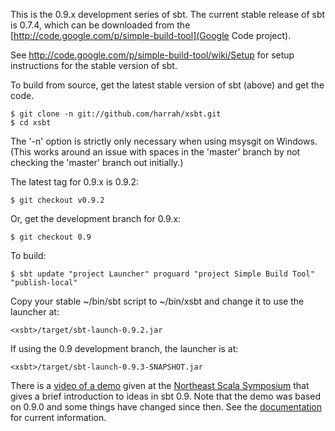 This is the 0.9.x development series of sbt.  The current stable release of sbt is 0.7.4, which can be downloaded from the [http://code.google.com/p/simple-build-tool](Google Code project).

See <http://code.google.com/p/simple-build-tool/wiki/Setup> for setup instructions for the stable version of sbt.

To build from source, get the latest stable version of sbt (above) and get the code.

	$ git clone -n git://github.com/harrah/xsbt.git
	$ cd xsbt

The '-n' option is strictly only necessary when using msysgit on Windows.
(This works around an issue with spaces in the 'master' branch by not checking the 'master' branch out initially.)

The latest tag for 0.9.x is 0.9.2:

	$ git checkout v0.9.2

Or, get the development branch for 0.9.x:

	$ git checkout 0.9

To build:

	$ sbt update "project Launcher" proguard "project Simple Build Tool" "publish-local"

Copy your stable ~/bin/sbt script to ~/bin/xsbt and change it to use the launcher at:

	<xsbt>/target/sbt-launch-0.9.2.jar

If using the 0.9 development branch, the launcher is at:

	<xsbt>/target/sbt-launch-0.9.3-SNAPSHOT.jar

There is a [video of a demo](http://vimeo.com/20263617) given at the [Northeast Scala Symposium](http://www.nescala.org/2011/) that gives a brief introduction to ideas in sbt 0.9.  Note that the demo was based on 0.9.0 and some things have changed since then.  See the [documentation](https://github.com/harrah/xsbt/wiki) for current information.